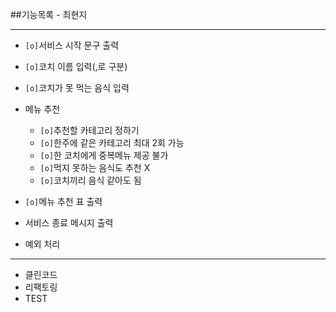 ##기능목록 - 최현지
<hr>

* `[o]`서비스 시작 문구 출력
* `[o]`코치 이름 입력(,로 구분)
* `[o]`코치가 못 먹는 음식 입력
* 메뉴 추천
    * `[o]`추천할 카테고리 정하기
    * `[o]`한주에 같은 카테고리 최대 2회 가능
    * `[o]`한 코치에게 중복메뉴 제공 불가
    * `[o]`먹지 못하는 음식도 추천 X
    * `[o]`코치끼리 음식 같아도 됨
* `[o]`메뉴 추천 표 출력    
* 서비스 종료 메시지 출력

* 예외 처리
___  
* 클린코드
* 리팩토링
* TEST